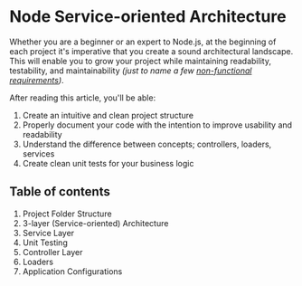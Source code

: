 # Node Service-oriented Architecture
Whether you are a beginner or an expert to Node.js, at the beginning of each project it's imperative that
you create a sound architectural landscape. This will enable you to grow your project while maintaining readability,
testability, and maintainability *(just to name a few [non-functional requirements](https://www.guru99.com/non-functional-requirement-type-example.html#2))*.

After reading this article, you'll be able: 
  1) Create an intuitive and clean project structure
  2) Properly document your code with the intention to improve usability and readability
  3) Understand the difference between concepts; controllers, loaders, services
  4) Create clean unit tests for your business logic


## Table of contents
  1) Project Folder Structure
  2) 3-layer (Service-oriented) Architecture
  3) Service Layer
  4) Unit Testing
  5) Controller Layer
  6) Loaders
  7) Application Configurations

